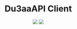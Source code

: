 <h1 align="center">Du3aaAPI Client</h1>

<p align="center"><img src="https://img.shields.io/github/package-json/v/mymk95/du3aa-client" /> <img src="https://img.shields.io/github/v/release/mymk95/du3aa-client" /></p>
